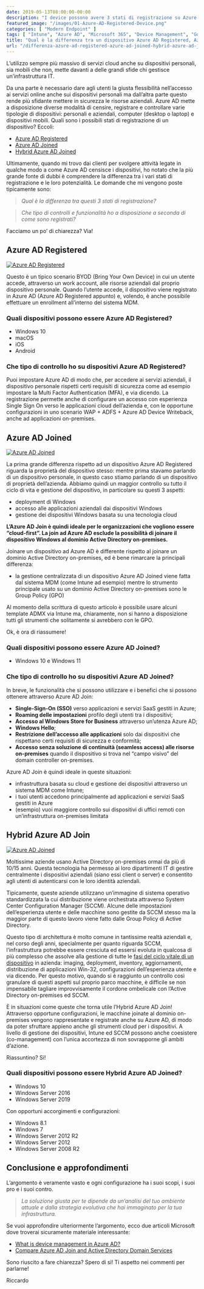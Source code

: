 ```yaml
---
date: 2019-05-13T08:00:00-00:00
description: "I device possono avere 3 stati di registrazione su Azure AD: Azure AD Registered, Azure AD Join e Hybrid Azure AD Join: qual è la differenza?"
featured_image: "/images/01-Azure-AD-Registered-Device.png"
categories: [ "Modern Endpoint" ]
tags: [ "Intune", "Azure AD", "Microsoft 365", "Device Management", "Guida"]
title: "Qual è la differenza tra un dispositivo Azure AD Registered, Azure AD Joined e Hybrid Azure AD Joined?"
url: "/differenza-azure-ad-registered-azure-ad-joined-hybrid-azure-ad-joined"
---
```

L’utilizzo sempre più massivo di servizi cloud anche su dispositivi personali, sia mobili che non, mette davanti a delle grandi sfide chi gestisce un’infrastruttura IT.

Da una parte è necessario dare agli utenti la giusta flessibilità nell’accesso ai servizi online anche sui dispositivi personali ma dall’altra parte questo rende più sfidante mettere in sicurezza le risorse aziendali. Azure AD mette a disposizione diverse modalità di censire, registrare e controllare varie tipologie di dispositivi: personali e aziendali, computer (desktop o laptop) e dispositivi mobili. Quali sono i possibili stati di registrazione di un dispositivo? Eccoli:
- [Azure AD Registered](#azure-ad-registered)
- [Azure AD Joined](#azure-ad-joined)
- [Hybrid Azure AD Joined](#hybrid-azure-ad-join)

Ultimamente, quando mi trovo dai clienti per svolgere attività legate in qualche modo a come Azure AD censisce i dispositivi, ho notato che la più grande fonte di dubbi è comprendere la differenza tra i vari stati di registrazione e le loro potenzialità. Le domande che mi vengono poste tipicamente sono:

> *Qual è la differenza tra questi 3 stati di registrazione?*

> *Che tipo di controlli e funzionalità ho a disposizione a seconda di come sono registrati?*

Facciamo un po’ di chiarezza? Via!

## Azure AD Registered
[![Azure AD Registered](/images/01-Azure-AD-Registered-Device.png)](/images/01-Azure-AD-Registered-Device.png)

Questo è un tipico scenario BYOD (Bring Your Own Device) in cui un utente accede, attraverso un work account, alle risorse aziendali dal proprio dispositivo personale. Quando l’utente accede, il dispositivo viene registrato in Azure AD (Azure AD Registered appunto) e, volendo, è anche possibile effettuare un enrollment all’interno del sistema MDM.

### Quali dispositivi possono essere Azure AD Registered?
- Windows 10
- macOS
- iOS
- Android

### Che tipo di controllo ho su dispositivi Azure AD Registered?
Puoi impostare Azure AD di modo che, per accedere ai servizi aziendali, il dispositivo personale rispetti certi requisiti di sicurezza come ad esempio impostare la Multi Factor Authentication (MFA), e via dicendo. La registrazione permette anche di configurare un accesso con esperienza Single Sign On verso le applicazioni cloud dell’azienda e, con le opportune configurazioni in uno scenario WAP + ADFS + Azure AD Device Writeback, anche ad applicazioni on-premises.

## Azure AD Joined
[![Azure AD Joined](/images/02-Azure-AD-Joined-Device.png)](/images/02-Azure-AD-Joined-Device.png)

La prima grande differenza rispetto ad un dispositivo Azure AD Registered riguarda la proprietà del dispositivo stesso: mentre prima stavamo parlando di un dispositivo personale, in questo caso stiamo parlando di un dispositivo di proprietà dell’azienda. Abbiamo quindi un maggior controllo su tutto il ciclo di vita e gestione del dispositivo, in particolare su questi 3 aspetti:
- deployment di Windows
- accesso alle applicazioni aziendali dai dispositivi Windows
- gestione dei dispositivi Windows basata su una tecnologia cloud

**L’Azure AD Join è quindi ideale per le organizzazioni che vogliono essere “cloud-first”. La join ad Azure AD esclude la possibilità di joinare il dispositivo Windows al dominio Active Directory on-premises.**

Joinare un dispositivo ad Azure AD è differente rispetto al joinare un dominio Active Directory on-premises, ed è bene rimarcare la principali differenza:

- la gestione centralizzata di un dispositivo Azure AD Joined viene fatta dal sistema MDM (come Intune ad esempio) mentre lo strumento principale usato su un dominio Active Directory on-premises sono le Group Policy (GPO)

Al momento della scrittura di questo articolo è possibile usare alcuni template ADMX via Intune ma, chiaramente, non si hanno a disposizione tutti gli strumenti che solitamente si avrebbero con le GPO.

Ok, è ora di riassumere!

### Quali dispositivi possono essere Azure AD Joined?
- Windows 10 e Windows 11

### Che tipo di controllo ho su dispositivi Azure AD Joined?
In breve, le funzionalità che si possono utilizzare e i benefici che si possono ottenere attraverso Azure AD Join:
- **Single-Sign-On (SSO)** verso applicazioni e servizi SaaS gestiti in Azure;
- **Roaming delle impostazioni** profilo degli utenti tra i dispositivi;
- **Accesso al Windows Store for Business** attraverso un’utenza Azure AD;
- **Windows Hello**;
- **Restrizione dell’accesso alle applicazioni** solo dai dispositivi che rispettano certi requisiti di sicurezza e conformità;
- **Accesso senza soluzione di continuità (seamless access) alle risorse on-premises** quando il dispositivo si trova nel “campo visivo” del domain controller on-premises.

Azure AD Join è quindi ideale in queste situazioni:
- infrastruttura basata su cloud e gestione dei dispositivi attraverso un sistema MDM come Intune;
- i tuoi utenti accedono principalmente ad applicazioni e servizi SaaS gestiti in Azure
- (esempio) vuoi maggiore controllo sui dispositivi di uffici remoti con un’infrastruttura on-premises limitata

## Hybrid Azure AD Join
[![Azure AD Joined](/images/03-Hybrid-Azure-AD-Joined-Device.png)](/images/03-Hybrid-Azure-AD-Joined-Device.png)

Moltissime aziende usano Active Directory on-premises ormai da più di 10/15 anni. Questa tecnologia ha permesso ai loro dipartimenti IT di gestire centralmente i dispositivi aziendali (siano essi client o server) e consentito agli utenti di autenticarsi con le loro identità aziendali.

Tipicamente, queste aziende utilizzano un’immagine di sistema operativo standardizzata la cui distribuzione viene orchestrata attraverso System Center Configuration Manager (SCCM). Alcune delle impostazioni dell’esperienza utente e delle macchine sono gestite da SCCM stesso ma la maggior parte di questo lavoro viene fatto dalle Group Policy di Active Directory.

Questo tipo di architettura è molto comune in tantissime realtà aziendali e, nel corso degli anni, specialmente per quanto riguarda SCCM, l’infrastruttura potrebbe essere cresciuta ed essersi evoluta in qualcosa di più complesso che assolve alla gestione di tutte le [fasi del ciclo vitale di un dispositivo](/ciclo-di-vita-di-un-dispositivo-informatico/) in azienda: imaging, deployment, inventory, aggiornamenti, distribuzione di applicazioni Win-32, configurazioni dell’esperienza utente e via dicendo. Per questo motivo, quando si è raggiunto un controllo così granulare di questi aspetti sul proprio parco macchine, è difficile se non impensabile tagliare improvvisamente il cordone ombelicale con l’Active Directory on-premises ed SCCM.

È in situazioni come queste che torna utile l’Hybrid Azure AD Join! Attraverso opportune configurazioni, le macchine joinate al dominio on-premises vengono rappresentate e registrate anche su Azure AD, di modo da poter sfruttare appieno anche gli strumenti cloud per i dispositivi. A livello di gestione dei dispositivi, Intune ed SCCM possono anche coesistere (co-management) con l’unica accortezza di non sovrapporne gli ambiti d’azione.

Riassuntino? Sì!

### Quali dispositivi possono essere Hybrid Azure AD Joined?
- Windows 10
- Windows Server 2016
- Windows Server 2019

Con opportuni accorgimenti e configurazioni:
- Windows 8.1
- Windows 7
- Windows Server 2012 R2
- Windows Server 2012
- Windows Server 2008 R2

## Conclusione e approfondimenti
L’argomento è veramente vasto e ogni configurazione ha i suoi scopi, i suoi pro e i suoi contro.

> *La soluzione giusta per te dipende da un’analisi del tuo ambiente attuale e dalla strategia evolutiva che hai immaginato per la tua infrastruttura.*

Se vuoi approfondire ulteriormente l’argomento, ecco due articoli Microsoft dove troverai sicuramente materiale interessante:
- [What is device management in Azure AD?](https://docs.microsoft.com/en-us/azure/active-directory/devices/overview)
- [Compare Azure AD Join and Active Directory Domain Services](https://docs.microsoft.com/en-us/azure/active-directory-domain-services/active-directory-ds-compare-with-azure-ad-join)

Sono riuscito a fare chiarezza? Spero di sì! Ti aspetto nei commenti per parlarne!

Riccardo